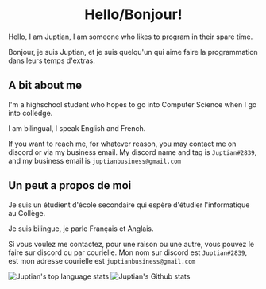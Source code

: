 <!--
**Juptian/Juptian** is a ✨ _special_ ✨ repository because its `README.md` (this file) appears on your GitHub profile.

Here are some ideas to get you started:

- 🔭 I’m currently working on ...
- 🌱 I’m currently learning ...
- 👯 I’m looking to collaborate on ...
- 🤔 I’m looking for help with ...
- 💬 Ask me about ...
- 📫 How to reach me: ...
- 😄 Pronouns: ...
- ⚡ Fun fact: ...
-->

<h1 align="center"> Hello/Bonjour! </h1>
Hello, I am Juptian, I am someone who likes to program in their spare time.

Bonjour, je suis Juptian, et je suis quelqu'un qui aime faire la programmation dans leurs temps d'extras.

## A bit about me
I'm a highschool student who hopes to go into Computer Science when I go into colledge.

I am bilingual, I speak English and French.

If you want to reach me, for whatever reason, you may contact me on discord or via my business email. My discord name and tag is `Juptian#2839`, and my business email is `juptianbusiness@gmail.com`

## Un peut a propos de moi
Je suis un étudient d'école secondaire qui espère d'étudier l'informatique au Collège.


Je suis bilingue, je parle Français et Anglais.

Si vous voulez me contactez, pour une raison ou une autre, vous pouvez le faire sur discord ou par courielle. Mon nom sur discord est `Juptian#2839`, est mon adresse courielle est `juptianbusiness@gmail.com`

![Juptian's top language stats](https://github-readme-stats.vercel.app/api/top-langs/?username=Juptian&theme=monokai) ![Juptian's Github stats](https://github-readme-stats.vercel.app/api?username=Juptian&theme=monokai)



